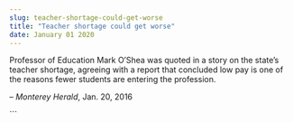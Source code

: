 ```yaml
---
slug: teacher-shortage-could-get-worse
title: "Teacher shortage could get worse"
date: January 01 2020
---
```


 
<p>
  Professor of Education Mark O’Shea was quoted in a story on the state’s
  teacher shortage, agreeing with a report that concluded low pay is one of the
  reasons fewer students are entering the profession.
</p>
<p>– <em>Monterey Herald</em>, Jan. 20, 2016</p>
```
